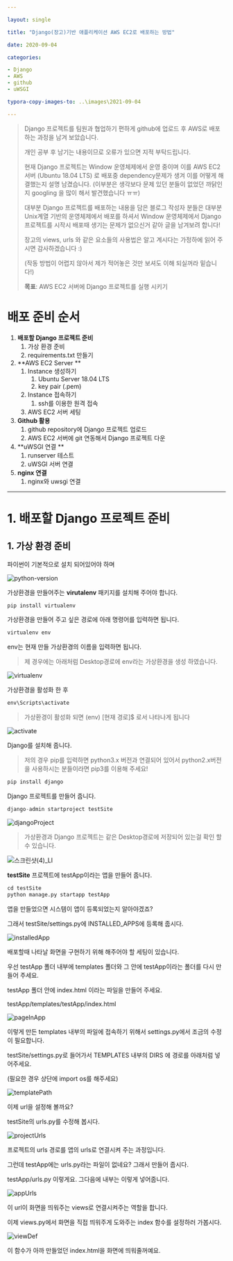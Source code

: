 ```yaml
---

layout: single

title: "Django(장고)기반 애플리케이션 AWS EC2로 배포하는 방법"

date: 2020-09-04

categories:

- Django
- AWS
- github
- uWSGI

typora-copy-images-to: ..\images\2021-09-04

---
```




> Django 프로젝트를 팀원과 협업하기 편하게 github에 업로드 후 AWS로 배포하는 과정을 남겨 보았습니다.
>
> 개인 공부 후 남기는 내용이므로 오류가 있으면 지적 부탁드립니다. 
>
> 현재 Django 프로젝트는 Window 운영체제에서 운영 중이며 이를 AWS EC2 서버 (Ubuntu 18.04 LTS) 로 배포중 dependency문제가 생겨 이를 어떻게 해결했는지 설명 남겼습니다. (이부분은 생각보다 문제 있던 분들이 없었던 까닭인지 googling 을 많이 해서 발견했습니다 ㅠㅠ)
>
> 대부분 Django 프로젝트를 배포하는 내용을 담은 블로그 작성자 분들은 대부분 Unix계열 기반의 운영체제에서 배포를 하셔서 Window 운영체제에서 Django 프로젝트를 시작시 배포때 생기는 문제가 없으신거 같아 글을 남겨보려 합니다!
>
> 장고의 views, urls 와 같은 요소들의 사용법은 알고 계시다는 가정하에 읽어 주시면 감사하겠습니다 :)
>
> (작동 방법이 어렵지 않아서 제가 적어놓은 것만 보셔도 이해 되실꺼라 밑습니다!)
>
> **목표**: AWS EC2 서버에 Django 프로젝트를 실행 시키기



# 배포 준비 순서

1. **배포할 Django 프로젝트 준비**
   1. 가상 환경 준비
   2. requirements.txt 만들기
2. **AWS EC2 Server **
   1. Instance 생성하기
      1. Ubuntu Server 18.04 LTS
      2. key pair (.pem)
   2. Instance 접속하기
      1. ssh를 이용한 원격 접속
   3. AWS EC2 서버 세팅
3. **Github 활용**
   1. github repository에 Django 프로젝트 업로드
   2. AWS EC2 서버에 git 연동해서 Django 프로젝트 다운
4. **uWSGI 연결 **
   1. runserver 테스트
   2. uWSGI 서버 연결
5. **nginx 연결**
   1. nginx와 uwsgi 연결

---



# 1. 배포할 Django 프로젝트 준비

## 1. 가상 환경 준비



파이썬이 기본적으로 설치 되어있어야 하며

![python-version](/images/2021-09-04/python-version.jpg)



가상환경을 만들어주는 **virutalenv** 패키지를 설치해 주어야 합니다.

```python
pip install virtualenv
```



가상환경을 만들어 주고 싶은 경로에 아래 명령어를 입력하면 됩니다.

```python
virtualenv env
```

env는 현재 만들 가상환경의 이름을 입력하면 됩니다.

> 제 경우에는 아래처럼 Desktop경로에 env라는 가상환경을 생성 하였습니다.

![virtualenv](/images/2021-09-04/virtualenv.jpg)



가상환경을 활성화 한 후

```python
env\Scripts\activate
```

> 가상환경이 활성화 되면 (env) [현재 경로]$ 로서 나타나게 됩니다

![activate](/images/2021-09-04/activate.jgp)



Django를 설치해 줍니다.

> 저의 경우 pip를 입력하면 python3.x 버전과 연결되어 있어서 python2.x버전을 사용하시는 분들이라면 pip3를 이용해 주세요!

```python
pip install django
```



Django 프로젝트를 만들어 줍니다.

```python
django-admin startproject testSite
```

![djangoProject](/images/2021-09-04/djangoProject)

> 가상환경과 Django 프로젝트는 같은 Desktop경로에 저장되어 있는걸 확인 할 수 있습니다.

![스크린샷(4)_LI](/images/2021-09-04/스크린샷(4)_LI.jpg)



**testSite** 프로젝트에 testApp이라는 앱을 만들어 줍니다.

```python
cd testSite
python manage.py startapp testApp
```



앱을 만들었으면 시스템이 앱이 등록되었는지 알아야겠죠?

그래서 testSite/settings.py에 INSTALLED_APPS에 등록해 줍시다.

![installedApp](/images/2021-09-04/installedApp.jpg)





배포할때 나타날 화면을 구현하기 위해 해주어야 할 세팅이 있습니다.

우선 testApp 폴더 내부에 templates 폴더와 그 안에 testApp이라는 폴더를 다시 만들어 주세요.

testApp 폴더 안에 index.html 이라는 파일을 만들어 주세요.



testApp/templates/testApp/index.html

![pageInApp](/images/2021-09-04/pageInApp.jpg)



이렇게 만든 templates 내부의 파일에 접속하기 위해서 settings.py에서 조금의 수정이 필요합니다.

testSite/settings.py로 들어가서 TEMPLATES 내부의 DIRS 에 경로를 아래처럼 넣어주세요.

(필요한 경우 상단에 import os를 해주세요)

![templatePath](/images/2021-09-04/templatePath.jpg)



이제 url을 설정해 볼까요?

testSite의 urls.py를 수정해 봅시다.

![projectUrls](/images/2021-09-04/projectUrls.jpg)

프로젝트의 urls 경로를 앱의 urls로 연결시켜 주는 과정입니다.



그런데 testApp에는 urls.py라는 파일이 없네요? 그래서 만들어 줍시다.

testApp/urls.py 이렇게요. 그다음에 내부는 이렇게 넣어줍니다.

![appUrls](/images/2021-09-04/appUrls.jpg)

이 url이 화면을 띄워주는 views로 연결시켜주는 역할을 합니다.



이제 views.py에서 화면을 직접 띄워주게 도와주는 index 함수를 설정하러 가봅시다.

![viewDef](/images/2021-09-04/viewDef.jpg)

이 함수가 아까 만들었던 index.html을 화면에 띄워줄꺼예요.









